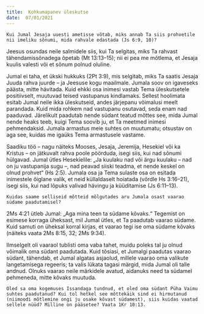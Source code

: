 ```yaml
---
title:  Kohkumapanev üleskutse  
date:  07/01/2021  
---
```


`Kui Jumal Jesaja uuesti ametisse võtab, miks annab Ta siis prohvetile nii imeliku sõnumi, mida rahvale edastada (Js 6:9, 10)?`

Jeesus osundas neile salmidele siis, kui Ta selgitas, miks Ta rahvast tähendamissõnadega õpetab (Mt 13:13–15); nii ei pea me mõtlema, et Jesaja kuulis valesti või et sõnum polnud oluline.

Jumal ei taha, et ükski hukkuks (2Pt 3:9), mis selgitab, miks Ta saatis Jesaja Juuda rahva juurde – ja Jeesuse kogu maailmale. Jumala soov on igaveseks päästa, mitte hävitada. Kuid ehkki osa inimesi vastab Tema üleskutsetele positiivselt, muutuvad teised vastupanus kindlamaks. Sellest hoolimata esitab Jumal neile ikka üleskutseid, andes järjepanu võimalusi meelt parandada. Kuid mida rohkem nad vastupanu osutavad, seda enam nad paaduvad. Järelikult paadutab nende südant teatud mõttes see, mida Jumal nende heaks teeb, kuigi Tema soovib ju, et Ta meetmed inimesi pehmendaksid. Jumala armastus meie suhtes on muutumatu; otsustav on aga see, kuidas me igaüks Tema armastusele vastame.

Saadiku töö – nagu näiteks Mooses, Jesaja, Jeremija, Hesekiel või ka Kristus – on jätkuvalt rahva poole pöörduda, isegi siis, kui nad sõnumi hülgavad. Jumal ütles Hesekielile: „Ja kuulaku nad või ärgu kuulaku – nad on ju vastupanija sugu –, nad peavad siiski teadma, et nende keskel on olnud prohvet“ (Hs 2:5). Jumala osa ja Tema sulaste osa on esitada inimestele õiglane valik, et neid küllaldaselt hoiatada (võrdle Hs 3:16–21), isegi siis, kui nad lõpuks valivad hävingu ja küüditamise (Js 6:11–13).

`Kuidas saame selliseid mõtteid mõlgutades aru Jumala osast vaarao südame paadutamisel?`

2Ms 4:21 ütleb Jumal: „Aga mina teen ta südame kõvaks.“ Tegemist on esimese korraga üheksast, mil Jumal ütles, et Ta paadutab vaarao südame. Kuid samuti on üheksal korral kirjas, et vaarao tegi ise oma südame kõvaks (näiteks vaata 2Ms 8:15, 32; 2Ms 9:34).

Ilmselgelt oli vaaraol tublisti oma vaba tahet, muidu poleks tal ju olnud võimalik oma südant paadutada. Kuid tõsiasi, et Jumalgi paadutas vaarao südant, tähendab, et Jumal algatas asjaolud, millele vaarao oma valikute langetamisega regeeris; ta valis lükata tagasi märgid, mida Jumal oli talle andnud. Olnuks vaarao neile märkidele avatud, aidanuks need ta südamel pehmeneda, mitte kõvaks muutuda.

`Oled sa oma kogemuses Issandaga tundnud, et oled oma südant Püha Vaimu suhtes paadutanud? Kui tol hetkel see mõttekäik sind ei hirmutanud (niimoodi mõtlemine ongi ju osake kõvast südamest), siis kuidas vaatad sellele nüüd? Milline on pääsetee? Vaata 1Kr 10:13.`